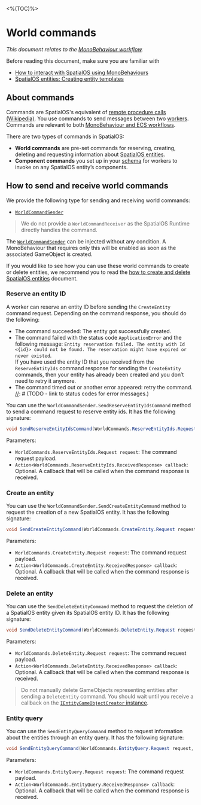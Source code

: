 <%(TOC)%>

# World commands
_This document relates to the [MonoBehaviour workflow]({{urlRoot}}/reference/workflows/overview#monobehaviour-centric-workflow)._

Before reading this document, make sure you are familiar with

  * [How to interact with SpatialOS using MonoBehaviours]({{urlRoot}}/reference/workflows/monobehaviour/interaction/reader-writers/lifecycle)
  * [SpatialOS entities: Creating entity templates]({{urlRoot}}/reference/concepts/entity-templates)

## About commands
Commands are SpatialOS's equivalent of [remote procedure calls (Wikipedia)](https://en.wikipedia.org/wiki/Remote_procedure_call). You use commands to send messages between two [workers]({{urlRoot}}/reference/concepts/worker). Commands are relevant to both [MonoBehaviour and ECS workflows]({{urlRoot}}/reference/workflows/overview).<br/>

There are two types of commands in SpatialOS:

* **World commands** are pre-set commands for reserving, creating, deleting and requesting information about [SpatialOS entities]({{urlRoot}}/reference/glossary#spatialos-entity).
* **Component commands** you set up in your [schema]({{urlRoot}}/reference/glossary#schema) for workers to invoke on any SpatialOS entity’s components.

## How to send and receive world commands

We provide the following type for sending and receiving world commands:

  * [`WorldCommandSender`]({{urlRoot}}/api/core/world-command-sender)

> We do not provide a `WorldCommandReceiver` as the SpatialOS Runtime directly handles the command.

The [`WorldCommandSender`]({{urlRoot}}/api/core/world-command-sender) can be injected without any condition. A MonoBehaviour that requires only this will be enabled as soon as the associated GameObject is created.

If you would like to see how you can use these world commands to create or delete entities, we recommend you to read the [how to create and delete SpatialOS entities]({{urlRoot}}/reference/workflows/monobehaviour/interaction/commands/create-delete-spatialos-entities) document.

### Reserve an entity ID

A worker can reserve an entity ID before sending the `CreateEntity` command request. Depending on the command response, you should do the following:

  * The command succeeded: The entity got successfully created.
  * The command failed with the status code `ApplicationError` and the following message: `Entity reservation failed. The entity with Id <{id}> could not be found. The reservation might have expired or never existed`.
  <br/>If you have used the entity ID that you received from the `ReserveEntityIds` command response for sending the `CreateEntity` commands, then your entity has already been created and you don’t need to retry it anymore.
  * The command timed out or another error appeared: retry the command.
[//]: # (TODO - link to status codes for error messages.)

You can use the `WorldCommandSender.SendReserveEntityIdsCommand` method to send a command request to reserve entity ids. It has the following signature:

```csharp
void SendReserveEntityIdsCommand(WorldCommands.ReserveEntityIds.Request request, Action<WorldCommands.ReserveEntityIds.ReceivedResponse> callback = null);
```

Parameters:

  * `WorldCommands.ReserveEntityIds.Request request`: The command request payload.
  * `Action<WorldCommands.ReserveEntityIds.ReceivedResponse> callback`: Optional. A callback that will be called when the command response is received.

### Create an entity

You can use the `WorldCommandSender.SendCreateEntityCommand` method to request the creation of a new SpatialOS entity. It has the following signature:

```csharp
void SendCreateEntityCommand(WorldCommands.CreateEntity.Request request, Action<WorldCommands.CreateEntity.ReceivedResponse> callback = null);
```

Parameters:

  * `WorldCommands.CreateEntity.Request request`: The command request payload.
  * `Action<WorldCommands.CreateEntity.ReceivedResponse> callback`: Optional. A callback that will be called when the command response is received.

[//]: # (TODO - explain what “handling the response based on the information contained in this object” means)

### Delete an entity

You can use the `SendDeleteEntityCommand` method to request the deletion of a SpatialOS entity given its SpatialOS entity ID. It has the following signature:

```csharp
void SendDeleteEntityCommand(WorldCommands.DeleteEntity.Request request, Action<WorldCommands.DeleteEntity.ReceivedResponse> callback = null)
```

Parameters:

  * `WorldCommands.DeleteEntity.Request request`: The command request payload.
  * `Action<WorldCommands.DeleteEntity.ReceivedResponse> callback`: Optional. A callback that will be called when the command response is received.

> Do not manually delete GameObjects representing entities after sending a `DeleteEntity` command. You should wait until you receive a callback on the [`IEntityGameObjectCreator` instance]({{urlRoot}}/modules/game-object-creation/custom-usage#onentityremoved).


### Entity query

You can use the `SendEntityQueryCommand` method to request information about the entities through an entity query. It has the following signature:

```csharp
void SendEntityQueryCommand(WorldCommands.EntityQuery.Request request, Action<WorldCommands.EntityQuery.ReceivedResponse> callback = null)
```

Parameters:

  * `WorldCommands.EntityQuery.Request request`: The command request payload.
  * `Action<WorldCommands.EntityQuery.ReceivedResponse> callback`: Optional. A callback that will be called when the command response is received.
